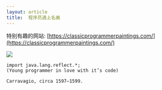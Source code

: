 ```yaml
---
layout: article
title:  程序员遇上名画
---
```


特别有趣的网站:  [https://classicprogrammerpaintings.com/](https://classicprogrammerpaintings.com/)


![](https://66.media.tumblr.com/fc189105daaeafa1a38a94f3546be375/tumblr_onu8yikx901ugyavxo1_1280.jpg)


```
import java.lang.reflect.*;
(Young programmer in love with it’s code)

Carravagio, circa 1597–1599.

```
